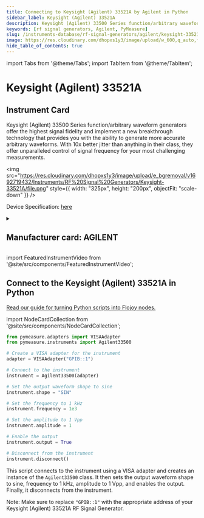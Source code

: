 ```yaml
---
title: Connecting to Keysight (Agilent) 33521A by Agilent in Python
sidebar_label: Keysight (Agilent) 33521A
description: Keysight (Agilent) 33500 Series function/arbitrary waveform generators offer the highest signal fidelity and implement a new breakthrough technology that provides you with the ability to generate more accurate arbitrary waveforms. With 10x better jitter than anything in their class, they offer unparalleled control of signal frequency for your most challenging measurements.
keywords: [rf signal generators, Agilent, PyMeasure]
slug: /instruments-database/rf-signal-generators/agilent/keysight-33521a
image: https://res.cloudinary.com/dhopxs1y3/image/upload/w_600,q_auto,f_auto/e_bgremoval/v1692719432/Instruments/RF%20Signal%20Generators/Keysight-33521A/file.jpg
hide_table_of_contents: true
---
```


import Tabs from '@theme/Tabs';
import TabItem from '@theme/TabItem';

# Keysight (Agilent) 33521A

## Instrument Card

<div className="flex">

<div>

Keysight (Agilent) 33500 Series function/arbitrary waveform generators offer the highest signal fidelity and implement a new breakthrough technology that provides you with the ability to generate more accurate arbitrary waveforms. With 10x better jitter than anything in their class, they offer unparalleled control of signal frequency for your most challenging measurements.

</div>

<img src="https://res.cloudinary.com/dhopxs1y3/image/upload/e_bgremoval/v1692719432/Instruments/RF%20Signal%20Generators/Keysight-33521A/file.png" style={{ width: "325px", height: "200px", objectFit: "scale-down" }} />

</div>

<div className="flex text-center">

<p>Device Specification: <a target="\_blank" href="https://www.keysight.com/us/en/assets/7018-02567/data-sheets/5990-5914.pdf">here</a></p>

</div>

<details style={{ marginTop: "15px"}}>
<summary><h2>Manufacturer card: AGILENT</h2></summary>

<img src="https://res.cloudinary.com/dhopxs1y3/image/upload/v1692126006/Instruments/Vendor%20Logos/Agilent.png" style={{ width: "100%", height: "170px",objectFit: "scale-down" }} />

Keysight (Agilent) Technologies, or Keysight, is an American company that manufactures electronics test and measurement equipment and software.

<ul>
  <li>Headquarters: USA</li>
  <li>Yearly Revenue (millions, USD): 5420.0</li>
  <li>Vendor Website: <a href="https://www.keysight.com/us/en/home.html">here</a></li>
</ul>
</details>

import FeaturedInstrumentVideo from '@site/src/components/FeaturedInstrumentVideo';

<FeaturedInstrumentVideo category='RF_SIGNAL_GENERATORS' manufacturer='AGILENT'></FeaturedInstrumentVideo>


## Connect to the Keysight (Agilent) 33521A in Python

[Read our guide for turning Python scripts into Flojoy nodes.](https://docs.flojoy.ai/custom-nodes/creating-custom-node/)

import NodeCardCollection from '@site/src/components/NodeCardCollection';

<Tabs>

<TabItem value="Flojoy" label="Flojoy" className="flojoy-instrument-tabs">

<NodeCardCollection category='RF_SIGNAL_GENERATORS' manufacturer='AGILENT'></NodeCardCollection>

</TabItem>
<TabItem value="PyMeasure" label="PyMeasure">


```python
from pymeasure.adapters import VISAAdapter
from pymeasure.instruments import Agilent33500

# Create a VISA adapter for the instrument
adapter = VISAAdapter("GPIB::1")

# Connect to the instrument
instrument = Agilent33500(adapter)

# Set the output waveform shape to sine
instrument.shape = "SIN"

# Set the frequency to 1 kHz
instrument.frequency = 1e3

# Set the amplitude to 1 Vpp
instrument.amplitude = 1

# Enable the output
instrument.output = True

# Disconnect from the instrument
instrument.disconnect()
```

This script connects to the instrument using a VISA adapter and creates an instance of the `Agilent33500` class. It then sets the output waveform shape to sine, frequency to 1 kHz, amplitude to 1 Vpp, and enables the output. Finally, it disconnects from the instrument.

Note: Make sure to replace `"GPIB::1"` with the appropriate address of your Keysight (Agilent) 33521A RF Signal Generator.

</TabItem>
</Tabs>